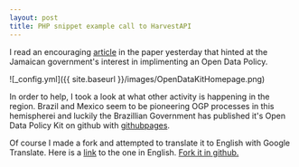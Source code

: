 ```yaml
---
layout: post
title: PHP snippet example call to HarvestAPI 
---
```


I read an encouraging [article](http://jamaica-gleaner.com/gleaner/20141010/lead/lead7.html) in the paper yesterday that hinted at the Jamaican government's interest in implimenting an Open Data Policy. 

![_config.yml]({{ site.baseurl }}/images/OpenDataKitHomepage.png)

In order to help, I took a look at what other activity is happening in the region. Brazil and Mexico seem to be pioneering OGP processes in this hemispherei and luckily the Brazillian Government has published it's Open Data Policy Kit on github with [githubpages](github.io).

Of course I made a fork and attempted to translate it to English with Google Translate. Here is a [link](https://varunity.github.io/kit/) to the one in English. [Fork it in github.](https://github.com/varunity/kit)


